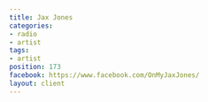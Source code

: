 ```yaml
---
title: Jax Jones
categories:
- radio
- artist
tags:
- artist
position: 173
facebook: https://www.facebook.com/OnMyJaxJones/
layout: client
---
```


